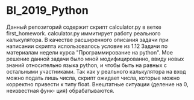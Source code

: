 # BI_2019_Python
Данный репозиторий содержит скрипт calculator.py в ветке first_homework.
calculator.py иммитирует работу реального калькулятора. В качестве расширенного описания задачи при написании скрипта ислользовалось
условие из 1.12 Задачи по материалам недели курса "Программирование на python". Мое решение данной задачи было мной модифицированно, 
ввиду новых знаний относительно языка python, и чтобы быть на равных с остальными участниками. Так как у реального калькулятора на вход можно
подать лишь числа, скрипт ожидает числа, которые можно корректно привести к типу float. Внештатные ситуации (деление на 0, неизвестная функ-
ция) обрабатываются.
